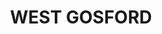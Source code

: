 ---
lastmod: '2025-04-06T06:05:20+00:00'
latitude: -33.4220092
layout: suburb
longitude: 151.3236249
postcode: '2250'
state: NSW
title: WEST GOSFORD
url: /nsw/west-gosford/
---